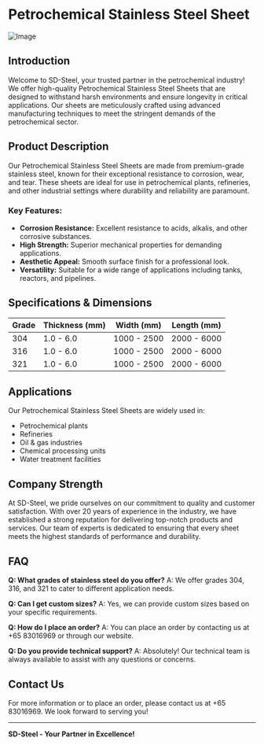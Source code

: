 # Petrochemical Stainless Steel Sheet

![Image](https://github.com/user-attachments/assets/2567258e-e124-4816-932d-1809bd27ef0b)

## Introduction

Welcome to SD-Steel, your trusted partner in the petrochemical industry! We offer high-quality Petrochemical Stainless Steel Sheets that are designed to withstand harsh environments and ensure longevity in critical applications. Our sheets are meticulously crafted using advanced manufacturing techniques to meet the stringent demands of the petrochemical sector.

## Product Description

Our Petrochemical Stainless Steel Sheets are made from premium-grade stainless steel, known for their exceptional resistance to corrosion, wear, and tear. These sheets are ideal for use in petrochemical plants, refineries, and other industrial settings where durability and reliability are paramount.

### Key Features:
- **Corrosion Resistance:** Excellent resistance to acids, alkalis, and other corrosive substances.
- **High Strength:** Superior mechanical properties for demanding applications.
- **Aesthetic Appeal:** Smooth surface finish for a professional look.
- **Versatility:** Suitable for a wide range of applications including tanks, reactors, and pipelines.

## Specifications & Dimensions

| Grade | Thickness (mm) | Width (mm) | Length (mm) |
|-------|----------------|------------|-------------|
| 304   | 1.0 - 6.0      | 1000 - 2500 | 2000 - 6000 |
| 316   | 1.0 - 6.0      | 1000 - 2500 | 2000 - 6000 |
| 321   | 1.0 - 6.0      | 1000 - 2500 | 2000 - 6000 |

## Applications

Our Petrochemical Stainless Steel Sheets are widely used in:
- Petrochemical plants
- Refineries
- Oil & gas industries
- Chemical processing units
- Water treatment facilities

## Company Strength

At SD-Steel, we pride ourselves on our commitment to quality and customer satisfaction. With over 20 years of experience in the industry, we have established a strong reputation for delivering top-notch products and services. Our team of experts is dedicated to ensuring that every sheet meets the highest standards of performance and durability.

## FAQ

**Q: What grades of stainless steel do you offer?**
A: We offer grades 304, 316, and 321 to cater to different application needs.

**Q: Can I get custom sizes?**
A: Yes, we can provide custom sizes based on your specific requirements.

**Q: How do I place an order?**
A: You can place an order by contacting us at +65 83016969 or through our website.

**Q: Do you provide technical support?**
A: Absolutely! Our technical team is always available to assist with any questions or concerns.

## Contact Us

For more information or to place an order, please contact us at +65 83016969. We look forward to serving you!

---

**SD-Steel - Your Partner in Excellence!**